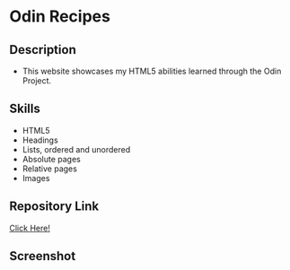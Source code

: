 # Odin Recipes

## Description

- This website showcases my HTML5 abilities learned through the Odin Project.

## Skills

- HTML5
- Headings
- Lists, ordered and unordered
- Absolute pages
- Relative pages
- Images

## Repository Link

[Click Here!](https://susangrace909.github.io/odin-recipes/)

## Screenshot
